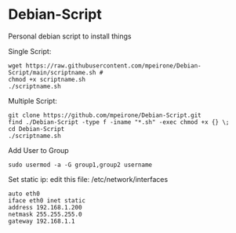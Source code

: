# Debian-Script
Personal debian script to install things

Single Script:
```
wget https://raw.githubusercontent.com/mpeirone/Debian-Script/main/scriptname.sh #
chmod +x scriptname.sh
./scriptname.sh
```

Multiple Script:
```
git clone https://github.com/mpeirone/Debian-Script.git
find ./Debian-Script -type f -iname "*.sh" -exec chmod +x {} \;
cd Debian-Script
./scriptname.sh
```

Add User to Group
```
sudo usermod -a -G group1,group2 username
```
Set static ip:
  edit this file: /etc/network/interfaces
```
auto eth0
iface eth0 inet static
address 192.168.1.200
netmask 255.255.255.0
gateway 192.168.1.1
```

